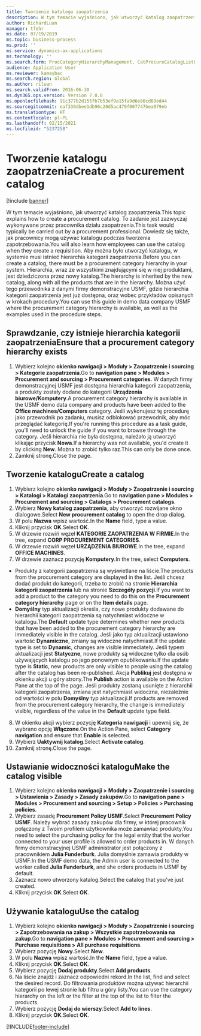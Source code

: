 ```yaml
---
title: Tworzenie katalogu zaopatrzenia
description: W tym temacie wyjaśniono, jak utworzyć katalog zaopatrzenia.
author: RichardLuan
manager: tfehr
ms.date: 07/19/2019
ms.topic: business-process
ms.prod: ''
ms.service: dynamics-ax-applications
ms.technology: ''
ms.search.form: ProcCategoryHierarchyManagement, CatProcureCatalogListPage, CatProcureCatalogCreate, CatProcureCatalogEdit, SysPolicyListPage, SysPolicy, CatCatalogPolicyRule, PurchReqTableListPage, PurchReqCreate, PurchReqTable, PurchReqAddItem
audience: Application User
ms.reviewer: kamaybac
ms.search.region: Global
ms.author: riluan
ms.search.validFrom: 2016-06-30
ms.dyn365.ops.version: Version 7.0.0
ms.openlocfilehash: 91c377b2d155fb7b53ef9a15fa9d6e80cd69ed44
ms.sourcegitcommit: eaf330dbee1db96c20d5ac479f007747bea079eb
ms.translationtype: HT
ms.contentlocale: pl-PL
ms.lasthandoff: 02/15/2021
ms.locfileid: "5237258"
---
```

# <a name="create-a-procurement-catalog"></a><span data-ttu-id="a835b-103">Tworzenie katalogu zaopatrzenia</span><span class="sxs-lookup"><span data-stu-id="a835b-103">Create a procurement catalog</span></span>

[!include [banner](../../includes/banner.md)]

<span data-ttu-id="a835b-104">W tym temacie wyjaśniono, jak utworzyć katalog zaopatrzenia.</span><span class="sxs-lookup"><span data-stu-id="a835b-104">This topic explains how to create a procurement catalog.</span></span> <span data-ttu-id="a835b-105">To zadanie jest zazwyczaj wykonywane przez pracownika działu zaopatrzenia.</span><span class="sxs-lookup"><span data-stu-id="a835b-105">This task would typically be carried out by a procurement professional.</span></span> <span data-ttu-id="a835b-106">Dowiedz się także, jak pracownicy mogą używać katalogu podczas tworzenia zapotrzebowania.</span><span class="sxs-lookup"><span data-stu-id="a835b-106">You will also learn how employees can use the catalog when they create a requisition.</span></span> <span data-ttu-id="a835b-107">Aby można było utworzyć katalogu, w systemie musi istnieć hierarchia kategorii zaopatrzenia.</span><span class="sxs-lookup"><span data-stu-id="a835b-107">Before you can create a catalog, there must be a procurement category hierarchy in your system.</span></span> <span data-ttu-id="a835b-108">Hierarchia, wraz ze wszystkimi znajdującymi się w niej produktami, jest dziedziczona przez nowy katalog.</span><span class="sxs-lookup"><span data-stu-id="a835b-108">The hierarchy is inherited by the new catalog, along with all the products that are in the hierarchy.</span></span> <span data-ttu-id="a835b-109">Można użyć tego przewodnika z danymi firmy demonstracyjne USMF, gdzie hierarchia kategorii zaopatrzenia jest już dostępna, oraz wobec przykładów opisanych w krokach procedury.</span><span class="sxs-lookup"><span data-stu-id="a835b-109">You can use this guide in demo data company USMF where the procurement category hierarchy is available, as well as the examples used in the procedure steps.</span></span>


## <a name="ensure-that-a-procurement-category-hierarchy-exists"></a><span data-ttu-id="a835b-110">Sprawdzanie, czy istnieje hierarchia kategorii zaopatrzenia</span><span class="sxs-lookup"><span data-stu-id="a835b-110">Ensure that a procurement category hierarchy exists</span></span>
1. <span data-ttu-id="a835b-111">Wybierz kolejno **okienko nawigacji > Moduły > Zaopatrzenie i sourcing > Kategorie zaopatrzenia**.</span><span class="sxs-lookup"><span data-stu-id="a835b-111">Go to **navigation pane > Modules > Procurement and sourcing > Procurement categories**.</span></span> <span data-ttu-id="a835b-112">W danych firmy demonstracyjnej USMF jest dostępna hierarchia kategorii zaopatrzenia, a produkty zostały dodane do kategorii **Urządzenia biurowe/Komputery**.</span><span class="sxs-lookup"><span data-stu-id="a835b-112">A procurement category hierarchy is available in the USMF demo data company and products have been added to the **Office machines/Computers** category.</span></span> <span data-ttu-id="a835b-113">Jeśli wykonujesz tę procedurę jako przewodnik po zadaniu, musisz odblokować przewodnik, aby móc przeglądać kategorię.</span><span class="sxs-lookup"><span data-stu-id="a835b-113">If you're running this procedure as a task guide, you'll need to unlock the guide if you want to browse through the category.</span></span> <span data-ttu-id="a835b-114">Jeśli hierarchia nie była dostępna, należało ją utworzyć klikając przycisk **Nowa**.</span><span class="sxs-lookup"><span data-stu-id="a835b-114">If a hierarchy was not available, you'd create it by clicking **New**.</span></span> <span data-ttu-id="a835b-115">Można to zrobić tylko raz.</span><span class="sxs-lookup"><span data-stu-id="a835b-115">This can only be done once.</span></span>  
2. <span data-ttu-id="a835b-116">Zamknij stronę.</span><span class="sxs-lookup"><span data-stu-id="a835b-116">Close the page.</span></span>

## <a name="create-a-catalog"></a><span data-ttu-id="a835b-117">Tworzenie katalogu</span><span class="sxs-lookup"><span data-stu-id="a835b-117">Create a catalog</span></span>
1. <span data-ttu-id="a835b-118">Wybierz kolejno **okienko nawigacji > Moduły > Zaopatrzenie i sourcing > Katalogi > Katalogi zaopatrzenia**.</span><span class="sxs-lookup"><span data-stu-id="a835b-118">Go to **navigation pane > Modules > Procurement and sourcing > Catalogs > Procurement catalogs**.</span></span>
2. <span data-ttu-id="a835b-119">Wybierz **Nowy katalog zaopatrzenia**, aby otworzyć rozwijane okno dialogowe.</span><span class="sxs-lookup"><span data-stu-id="a835b-119">Select **New procurement catalog** to open the drop dialog.</span></span>
3. <span data-ttu-id="a835b-120">W polu **Nazwa** wpisz wartość.</span><span class="sxs-lookup"><span data-stu-id="a835b-120">In the **Name** field, type a value.</span></span>
4. <span data-ttu-id="a835b-121">Kliknij przycisk **OK**.</span><span class="sxs-lookup"><span data-stu-id="a835b-121">Select **OK**.</span></span>
5. <span data-ttu-id="a835b-122">W drzewie rozwiń węzeł **KATEGORIE ZAOPATRZENIA W FIRMIE**.</span><span class="sxs-lookup"><span data-stu-id="a835b-122">In the tree, expand **CORP PROCUREMENT CATEGORIES**.</span></span>
6. <span data-ttu-id="a835b-123">W drzewie rozwiń węzeł **URZĄDZENIA BIUROWE**.</span><span class="sxs-lookup"><span data-stu-id="a835b-123">In the tree, expand **OFFICE MACHINES**.</span></span>
7. <span data-ttu-id="a835b-124">W drzewie zaznacz pozycję **Komputery**.</span><span class="sxs-lookup"><span data-stu-id="a835b-124">In the tree, select **Computers**.</span></span>

  - <span data-ttu-id="a835b-125">Produkty z kategorii zaopatrzenia są wyświetlane na liście.</span><span class="sxs-lookup"><span data-stu-id="a835b-125">The products from the procurement category are displayed in the list.</span></span> <span data-ttu-id="a835b-126">Jeśli chcesz dodać produkt do kategorii, trzeba to zrobić na stronie **Hierarchia kategorii zaopatrzenia** lub na stronie **Szczegóły pozycji**.</span><span class="sxs-lookup"><span data-stu-id="a835b-126">If you want to add a product to the category you need to do this on the **Procurement category hierarchy** page or on the **Item details** page.</span></span>  
  - <span data-ttu-id="a835b-127">**Domyślny** typ aktualizacji określa, czy nowe produkty dodawane do hierarchii kategorii zaopatrzenia są natychmiast widoczne w katalogu.</span><span class="sxs-lookup"><span data-stu-id="a835b-127">The **Default** update type determines whether new products that have been added to the procurement category hierarchy are immediately visible in the catalog.</span></span> <span data-ttu-id="a835b-128">Jeśli jako typ aktualizacji ustawiono wartość **Dynamiczne**, zmiany są widoczne natychmiast.</span><span class="sxs-lookup"><span data-stu-id="a835b-128">If the update type is set to **Dynamic**, changes are visible immediately.</span></span> <span data-ttu-id="a835b-129">Jeśli typem aktualizacji jest **Statyczne**, nowe produkty są widoczne tylko dla osób używających katalogu po jego ponownym opublikowaniu.</span><span class="sxs-lookup"><span data-stu-id="a835b-129">If the update type is **Static**, new products are only visible to people using the catalog after the catalog has been re-published.</span></span> <span data-ttu-id="a835b-130">Akcja **Publikuj** jest dostępna w okienku akcji u góry strony.</span><span class="sxs-lookup"><span data-stu-id="a835b-130">The **Publish** action is available on the Action Pane at the top of the page.</span></span> <span data-ttu-id="a835b-131">Jeśli produkty zostaną usunięte z hierarchii kategorii zaopatrzenia, zmiana jest natychmiast widoczna, niezależnie od wartości w polu **Domyślny** typ aktualizacji.</span><span class="sxs-lookup"><span data-stu-id="a835b-131">If products are removed from the procurement category hierarchy, the change is immediately visible, regardless of the value in the **Default** update type field.</span></span>  

8. <span data-ttu-id="a835b-132">W okienku akcji wybierz pozycję **Kategoria nawigacji** i upewnij się, że wybrano opcję **Włączone**.</span><span class="sxs-lookup"><span data-stu-id="a835b-132">On the Action Pane, select **Category navigation** and ensure that **Enable** is selected.</span></span>
9. <span data-ttu-id="a835b-133">Wybierz **Uaktywnij katalog**.</span><span class="sxs-lookup"><span data-stu-id="a835b-133">Select **Activate catalog**.</span></span>
10. <span data-ttu-id="a835b-134">Zamknij stronę.</span><span class="sxs-lookup"><span data-stu-id="a835b-134">Close the page.</span></span>

## <a name="make-the-catalog-visible"></a><span data-ttu-id="a835b-135">Ustawianie widoczności katalogu</span><span class="sxs-lookup"><span data-stu-id="a835b-135">Make the catalog visible</span></span>
1. <span data-ttu-id="a835b-136">Wybierz kolejno **okienko nawigacji > Moduły > Zaopatrzenie i sourcing > Ustawienia > Zasady > Zasady zakupów**.</span><span class="sxs-lookup"><span data-stu-id="a835b-136">Go to **navigation pane > Modules > Procurement and sourcing > Setup > Policies > Purchasing policies**.</span></span>
2. <span data-ttu-id="a835b-137">Wybierz zasadę **Procurement Policy USMF**.</span><span class="sxs-lookup"><span data-stu-id="a835b-137">Select **Procurement Policy USMF**.</span></span> <span data-ttu-id="a835b-138">Należy wybrać zasady zakupów dla firmy, w której pracownik połączony z Twoim profilem użytkownika może zamawiać produkty.</span><span class="sxs-lookup"><span data-stu-id="a835b-138">You need to select the purchasing policy for the legal entity that the worker connected to your user profile is allowed to order products in.</span></span> <span data-ttu-id="a835b-139">W danych firmy demonstracyjnej USMF administrator jest połączony z pracownikiem **Julia Funderburk**. Julia domyślnie zamawia produkty w USMF.</span><span class="sxs-lookup"><span data-stu-id="a835b-139">In the USMF demo data, the Admin user is connected to the worker called **Julia Funderburk**, and she orders products in USMF by default.</span></span>  
3. <span data-ttu-id="a835b-140">Zaznacz nowo utworzony katalog.</span><span class="sxs-lookup"><span data-stu-id="a835b-140">Select the catalog that you've just created.</span></span>
4. <span data-ttu-id="a835b-141">Kliknij przycisk **OK**.</span><span class="sxs-lookup"><span data-stu-id="a835b-141">Select **OK**.</span></span>

## <a name="use-the-catalog"></a><span data-ttu-id="a835b-142">Używanie katalogu</span><span class="sxs-lookup"><span data-stu-id="a835b-142">Use the catalog</span></span>
1. <span data-ttu-id="a835b-143">Wybierz kolejno **okienko nawigacji > Moduły > Zaopatrzenie i sourcing > Zapotrzebowania na zakup > Wszystkie zapotrzebowania na zakup**.</span><span class="sxs-lookup"><span data-stu-id="a835b-143">Go to **navigation pane > Modules > Procurement and sourcing > Purchase requisitions > All purchase requisitions**.</span></span>
2. <span data-ttu-id="a835b-144">Wybierz pozycję **Nowy**.</span><span class="sxs-lookup"><span data-stu-id="a835b-144">Select **New**.</span></span>
3. <span data-ttu-id="a835b-145">W polu **Nazwa** wpisz wartość.</span><span class="sxs-lookup"><span data-stu-id="a835b-145">In the **Name** field, type a value.</span></span>
4. <span data-ttu-id="a835b-146">Kliknij przycisk **OK**.</span><span class="sxs-lookup"><span data-stu-id="a835b-146">Select **OK**.</span></span>
5. <span data-ttu-id="a835b-147">Wybierz pozycję **Dodaj produkty**.</span><span class="sxs-lookup"><span data-stu-id="a835b-147">Select **Add products**.</span></span>
6. <span data-ttu-id="a835b-148">Na liście znajdź i zaznacz odpowiedni rekord.</span><span class="sxs-lookup"><span data-stu-id="a835b-148">In the list, find and select the desired record.</span></span> <span data-ttu-id="a835b-149">Do filtrowania produktów można używać hierarchii kategorii po lewej stronie lub filtru u góry listy.</span><span class="sxs-lookup"><span data-stu-id="a835b-149">You can use the category hierarchy on the left or the filter at the top of the list to filter the products.</span></span>  
7. <span data-ttu-id="a835b-150">Wybierz pozycję **Dodaj do wierszy**.</span><span class="sxs-lookup"><span data-stu-id="a835b-150">Select **Add to lines**.</span></span>
8. <span data-ttu-id="a835b-151">Kliknij przycisk **OK**.</span><span class="sxs-lookup"><span data-stu-id="a835b-151">Select **OK**.</span></span>



[!INCLUDE[footer-include](../../../includes/footer-banner.md)]